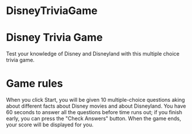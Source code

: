 # DisneyTriviaGame
# Disney Trivia Game
Test your knowledge of Disney and Disneyland with this multiple choice trivia game.


# Game rules
When you click Start, you will be given 10 multiple-choice questions aking about different facts about Disney movies and about Disneyland. You have 60 seconds to answer all the questions before time runs out; if you finish early, you can press the "Check Answers" button. When the game ends, your score will be displayed for you.


